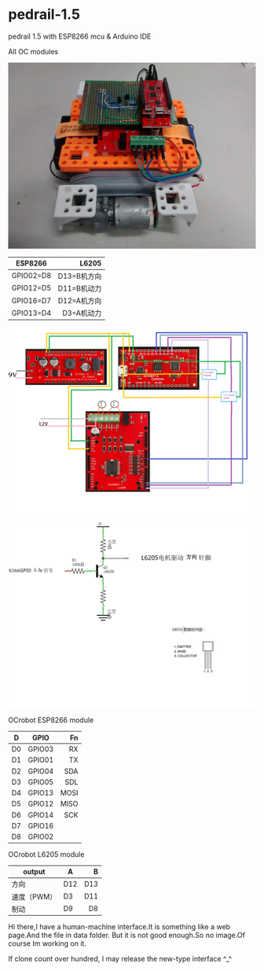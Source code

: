 # pedrail-1.5
pedrail 1.5 with ESP8266 mcu &amp; Arduino IDE 

All OC modules

![image](https://github.com/FreezingEye/pedrail-1.5/blob/master/forum_image/20180104/IMG_20171221_220614600.jpg "OC transplant Full_setup")



| ESP8266        | L6205  |
| ------------- | -----:|
| GPIO02=D8     | D13=B机方向 |
| GPIO12=D5     |   D11=B机动力 |
| GPIO16=D7 |    D12=A机方向 |
| GPIO13=D4 |    D3=A机动力 |

![image](https://github.com/FreezingEye/pedrail-1.5/blob/master/forum_image/20180103/PE1.5%E6%8E%A5%E7%BA%BF%E5%9B%BE.png "circuitry")

![image](https://github.com/FreezingEye/pedrail-1.5/blob/master/forum_image/20180103/s8050%E4%BF%A1%E5%8F%B7%E5%8D%87%E5%8E%8B.jpg "s8050")




OCrobot ESP8266 module

| D  | GPIO   | Fn |
| -- | ------ | ----:|
| D0 | GPIO03 | RX |
| D1 | GPIO01 | TX |
| D2 | GPIO04 | SDA |
| D3 | GPIO05 | SDL |
| D4 | GPIO13 | MOSI |
| D5 | GPIO12 | MISO |
| D6 | GPIO14 | SCK |
| D7 | GPIO16 |  |
| D8 | GPIO02 |  |



OCrobot L6205 module

| output  | A   | B   |
| -- | ------ | ----:|
|方向|D12|D13|
|速度（PWM）|D3|D11|
|制动|D9|D8|

Hi there,I have a human-machine interface.It is something like a web page.And the file in data folder.
But it is not good enough.So no image.Of course Im working on it.

If clone count over hundred, I may release the new-type interface ^_^

